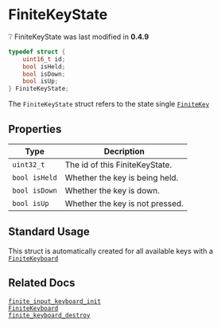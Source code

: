 # FiniteKeyState

<div class="alert alert-info part text-info">
❔ FiniteKeyState was last modified in <b>0.4.9</b>
</div>

```c
typedef struct {
    uint16_t id;
    bool isHeld;
    bool isDown;
    bool isUp;
} FiniteKeyState;
```

The `FiniteKeyState` struct refers to the state single [`FiniteKey`](../../enums/FiniteKey)

## Properties

| Type          | Decription                      |
| ------------- | ------------------------------- |
| `uint32_t`    | The id of this FiniteKeyState.  |
| `bool isHeld` | Whether the key is being held.  |
| `bool isDown` | Whether the key is down.        |
| `bool isUp`   | Whether the key is not pressed. |

## Standard Usage

This struct is automatically created for all available keys with a [`FiniteKeyboard`](../FiniteKeyboard)

## Related Docs

[`finite_input_keyboard_init`](../../functions/input/finite_input_keyboard_init)<br>
[`FiniteKeyboard`](../FiniteKeyboard) <br>
[`finite_keyboard_destroy`](../../functions/input/finite_keyboard_destroy)
